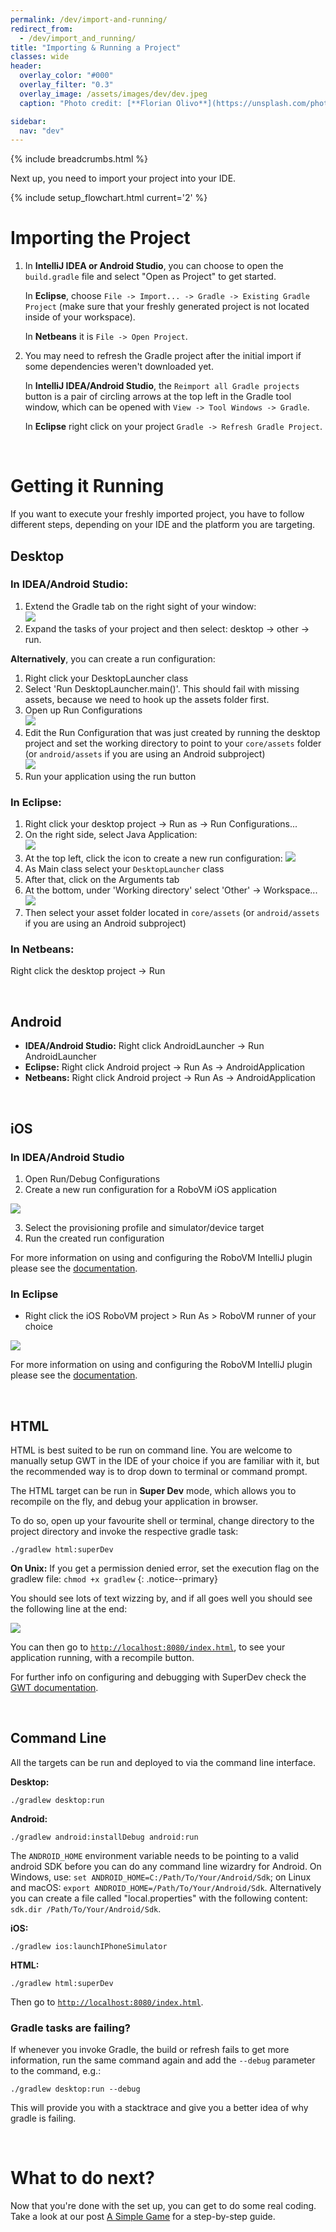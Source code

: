 ```yaml
---
permalink: /dev/import-and-running/
redirect_from:
  - /dev/import_and_running/
title: "Importing & Running a Project"
classes: wide
header:
  overlay_color: "#000"
  overlay_filter: "0.3"
  overlay_image: /assets/images/dev/dev.jpeg
  caption: "Photo credit: [**Florian Olivo**](https://unsplash.com/photos/Ek9Znm8lQ1U)"

sidebar:
  nav: "dev"
---
```


{% include breadcrumbs.html %}

Next up, you need to import your project into your IDE.

{% include setup_flowchart.html current='2' %}


# Importing the Project
1. In **IntelliJ IDEA or Android Studio**, you can choose to open the `build.gradle` file and select "Open as Project" to get started.

   In **Eclipse**, choose `File -> Import... -> Gradle -> Existing Gradle Project` (make sure that your freshly generated project is not located inside of your workspace).

   In **Netbeans** it is `File -> Open Project`.

2. You may need to refresh the Gradle project after the initial import if some dependencies weren't downloaded yet.

   In **IntelliJ IDEA/Android Studio**, the `Reimport all Gradle projects` button is a pair of circling arrows at the top left in the Gradle tool window, which can be opened with `View -> Tool Windows -> Gradle`.

   In **Eclipse** right click on your project `Gradle -> Refresh Gradle Project`.

<br/>

# Getting it Running
If you want to execute your freshly imported project, you have to follow different steps, depending on your IDE and the platform you are targeting.
## Desktop
### In IDEA/Android Studio:
1. Extend the Gradle tab on the right sight of your window: <br/>
  ![](/assets/images/dev/idea/3.png)
2. Expand the tasks of your project and then select: desktop -> other -> run.

<b>Alternatively</b>, you can create a run configuration:
1. Right click your DesktopLauncher class
2. Select 'Run DesktopLauncher.main()'. This should fail with missing assets, because we need to hook up the assets folder first.
3. Open up Run Configurations <br/>
  ![](/assets/images/dev/idea/0.png)
4. Edit the Run Configuration that was just created by running the desktop project and set the working directory to point to your `core/assets` folder  (or `android/assets` if you are using an Android subproject)<br/>
  ![](/assets/images/dev/idea/1.png)
5. Run your application using the run button

### In Eclipse:
1. Right click your desktop project -> Run as -> Run Configurations...
2. On the right side, select Java Application: <br/>
  ![](/assets/images/dev/eclipse/3.png)
3. At the top left, click the icon to create a new run configuration:
  ![](/assets/images/dev/eclipse/0.png)
4. As Main class select your `DesktopLauncher` class
5. After that, click on the Arguments tab
6. At the bottom, under 'Working directory' select 'Other' -> Workspace...
  ![](/assets/images/dev/eclipse/1.png)
7. Then select your asset folder located in `core/assets` (or `android/assets` if you are using an Android subproject)

### In Netbeans:
Right click the desktop project -> Run

<br/>

## Android
- **IDEA/Android Studio:** Right click AndroidLauncher -> Run AndroidLauncher
- **Eclipse:** Right click Android project -> Run As -> AndroidApplication
- **Netbeans:** Right click Android project -> Run As -> AndroidApplication

<br/>

## iOS
### In IDEA/Android Studio
1. Open Run/Debug Configurations
2. Create a new run configuration for a RoboVM iOS application

![](/assets/images/dev/idea/2.png)

3. Select the provisioning profile and simulator/device target
4. Run the created run configuration

For more information on using and configuring the RoboVM IntelliJ plugin please see the [documentation](http://robovm.mobidevelop.com).

### In Eclipse
- Right click the iOS RoboVM project > Run As > RoboVM runner of your choice

![](/assets/images/dev/eclipse/2.png)

For more information on using and configuring the RoboVM IntelliJ plugin please see the [documentation](http://robovm.mobidevelop.com).

<br/>

## HTML
HTML is best suited to be run on command line. You are welcome to manually setup GWT in the IDE of your choice if you are familiar with it, but the recommended way is to drop down to terminal or command prompt.

The HTML target can be run in **Super Dev** mode, which allows you to recompile on the fly, and debug your application in browser.

To do so, open up your favourite shell or terminal, change directory to the project directory and invoke the respective gradle task:

```
./gradlew html:superDev
```

**On Unix:** If you get a permission denied error, set the execution flag on the gradlew file: `chmod +x gradlew`
{: .notice--primary}

You should see lots of text wizzing by, and if all goes well you should see the following line at the end:

![](/assets/images/dev/html/0.png)

You can then go to [`http://localhost:8080/index.html`](http://localhost:8080/index.html), to see your application running, with a recompile button.

For further info on configuring and debugging with SuperDev check the [GWT documentation](http://www.gwtproject.org/articles/superdevmode.html).

<br/>

## Command Line
All the targets can be run and deployed to via the command line interface.

**Desktop:**
```
./gradlew desktop:run
```

**Android:**
```
./gradlew android:installDebug android:run
```

The `ANDROID_HOME` environment variable needs to be pointing to a valid android SDK before you can do any command line wizardry for Android. On Windows, use: `set ANDROID_HOME=​C:/Path/To/Your/Android/Sdk`; on Linux and macOS: `export ANDROID_HOME=​/Path/To/Your/Android/Sdk`. Alternatively you can create a file called "local.properties" with the following content: `sdk.dir /Path/To/Your/Android/Sdk`.

**iOS:**
```
./gradlew ios:launchIPhoneSimulator
```

**HTML:**
```
./gradlew html:superDev
```

Then go to [`http://localhost:8080/index.html`](http://localhost:8080/index.html).

### Gradle tasks are failing?
If whenever you invoke Gradle, the build or refresh fails to get more information, run the same command again and add the `--debug` parameter to the command, e.g.:

```
./gradlew desktop:run --debug
```

This will provide you with a stacktrace and give you a better idea of why gradle is failing.


<br/>

# What to do next?
Now that you're done with the set up, you can get to do some real coding. Take a look at our post [A Simple Game](/dev/simple-game/) for a step-by-step guide.
